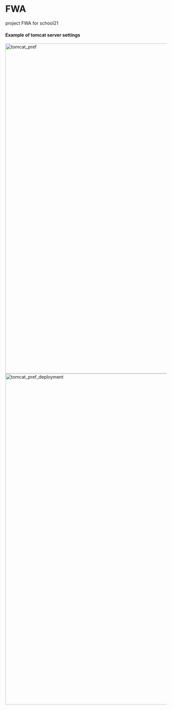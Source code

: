 # FWA
project FWA for school21

#### Example of tomcat server settings
<img width="1031" alt="tomcat_pref" src="https://user-images.githubusercontent.com/47783261/145674485-e283d6f4-f0ec-41b0-86d8-c92a00674bab.png">
<img width="1034" alt="tomcat_pref_deployment" src="https://user-images.githubusercontent.com/47783261/145674622-487235f9-b1c8-44b2-bc70-6c1492bd916e.png">
